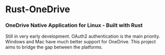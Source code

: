 # Rust-OneDrive
### OneDrive Native Application for Linux - Built with Rust

Still in very early development. OAuth2 authentication is the main priority.
Windows and Mac have much better support for OneDrive. This project aims to
bridge the gap between the platforms. 